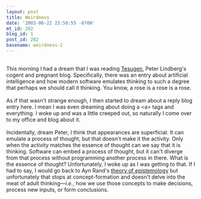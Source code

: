 ```yaml
---
layout: post
title: Weirdness
date: '2003-06-22 23:50:55 -0700'
mt_id: 282
blog_id: 1
post_id: 282
basename: weirdness-2
---
```

<br />This morning I had a dream that I was reading <a href="http://www.tesugen.com/">Tesugen</a>, Peter Lindberg's cogent and pregnant blog. Specifically, there was an entry about artificial intelligence and how modern software emulates thinking to such a degree that perhaps we should call it thinking. You know, a rose is a rose is a rose.<br /><br />As if that wasn't strange enough, I then started to dream about a reply blog entry here. I mean I was even dreaming about doing a &lt;a&gt; tags and everything. I woke up and was a little creeped out, so naturally I come over to my office and blog about it.<br /><br />Incidentally, dream Peter, I think that appearances are superficial. It can emulate a process of thought, but that doesn't make it the activity. Only when the activity matches the essence of thought can we say that it is thinking. Software can embed a process of thought, but it can't diverge from that process without programming another process in there. What is the essence of thought? Unfortunately, I woke up as I was getting to that. If I had to say, I would go back to Ayn Rand's <a href="http://www.amazon.com/exec/obidos/ASIN/0452010306/bbrown-20/ref=nosim/" title="Amazon link">theory of epistemology</a> but unfortunately that stops at concept-formation and doesn't delve into the meat of adult thinking&#x2014;<em>i.e.</em>, how we use those concepts to make decisions, process new inputs, or form conclusions.<br /><br /><br />
